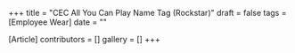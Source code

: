 +++
title = "CEC All You Can Play Name Tag (Rockstar)"
draft = false
tags = [Employee Wear]
date = ""

[Article]
contributors = []
gallery = []
+++